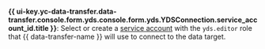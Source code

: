 
**{{ ui-key.yc-data-transfer.data-transfer.console.form.yds.console.form.yds.YDSConnection.service_account_id.title }}**: Select or create a [service account](../../../../../iam/concepts/users/service-accounts.md) with the `yds.editor` role that {{ data-transfer-name }} will use to connect to the data target.

